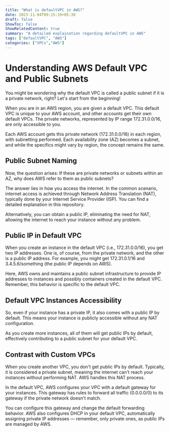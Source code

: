 ```yaml
---
title: "What is defaultVPC in AWS?"
date: 2023-11-04T09:15:19+05:30
draft: false
ShowToc: false
ShowRelatedContent: true
summary: "A detailed explaination regarding defaultVPC in AWS"
tags: ["defaultVPC", "AWS"]
categories: ["VPCs","AWS"]
---
```


# Understanding AWS Default VPC and Public Subnets

You might be wondering why the default VPC is called a public subnet if it is a private network, right? Let's start from the beginning!

When you are in an AWS region, you are given a default VPC. This default VPC is unique to your AWS account, and other accounts get their own default VPCs. The private networks, represented by IP range 172.31.0.0/16, are only accessible to you.

Each AWS account gets this private network (172.31.0.0/16) in each region, with subnetting performed. Each availability zone (AZ) becomes a subnet, and while the specifics might vary by region, the concept remains the same.

## Public Subnet Naming

Now, the question arises: If these are private networks or subnets within an AZ, why does AWS refer to them as public subnets?

The answer lies in how you access the internet. In the common scenario, internet access is achieved through Network Address Translation (NAT), typically done by your Internet Service Provider (ISP). You can find a detailed explanation in this repository.

Alternatively, you can obtain a public IP, eliminating the need for NAT, allowing the internet to reach your instance without any problem.

## Public IP in Default VPC

When you create an instance in the default VPC (i.e., 172.31.0.0/16), you get two IP addresses. One is, of course, from the private network, and the other is a public IP address. For example, you might get 172.31.0.1/16 and 3.4.5.6/something (the public IP depends on AWS).

Here, AWS owns and maintains a public subnet infrastructure to provide IP addresses to instances and possibly containers created in the default VPC. Remember, this behavior is specific to the default VPC.

## Default VPC Instances Accessibility

So, even if your instance has a private IP, it also comes with a public IP by default. This means your instance is publicly accessible without any NAT configuration.

As you create more instances, all of them will get public IPs by default, effectively contributing to a public subnet for your default VPC.

## Contrast with Custom VPCs

When you create another VPC, you don't get public IPs by default. Typically, it is considered a private subnet, meaning the internet can't reach your instances without performing NAT. AWS handles this NAT process.

In the default VPC, AWS configures your VPC with a default gateway for your instances. This gateway has rules to forward all traffic (0.0.0.0/0) to its gateway if the private network doesn't match.

You can configure this gateway and change the default forwarding behavior. AWS also configures DHCP in your default VPC, automatically assigning private IP addresses — remember, only private ones, as public IPs are managed by AWS.

